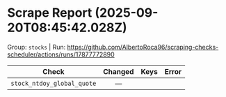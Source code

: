 # Scrape Report (2025-09-20T08:45:42.028Z)

Group: `stocks`  |  Run: https://github.com/AlbertoRoca96/scraping-checks-scheduler/actions/runs/17877772890

| Check | Changed | Keys | Error |
|---|:---:|:--|:--|
| `stock_ntdoy_global_quote` | — |  |  |
